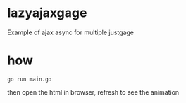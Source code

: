 # lazyajaxgage
Example of ajax async for multiple justgage

# how
`go run main.go`

then open the html in browser, refresh to see the animation
